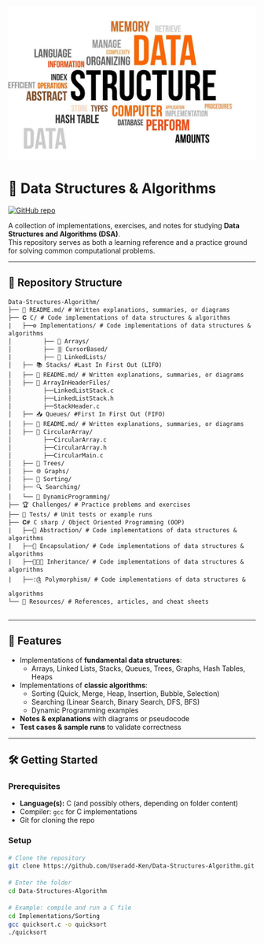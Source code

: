 <p align="center">
  <img src="/img/What-is-Data-Structures-and-Algorithms.jpg" alt="Data Structures and Algorithms Banner" width="800"/>
</p>

# 📘 Data Structures & Algorithms

[![GitHub repo](https://img.shields.io/badge/repo-Useradd--Ken%2FData--Structures--Algorithm-blue?style=flat-square&logo=github)](https://github.com/Useradd-Ken/Data-Structures-Algorithm)

A collection of implementations, exercises, and notes for studying **Data Structures and Algorithms (DSA)**.  
This repository serves as both a learning reference and a practice ground for solving common computational problems.

---

## 📂 Repository Structure
```
Data-Structures-Algorithm/
├── 📘 README.md/ # Written explanations, summaries, or diagrams
├── 𝐂 C/ # Code implementations of data structures & algorithms
|   ├──⚙️ Implementations/ # Code implementations of data structures & algorithms
│         ├── 📑 Arrays/
│         ├── 🀠 CursorBased/
|         ├── 🔗 LinkedLists/
│   ├── 📚 Stacks/ #Last In First Out (LIFO)
│   ├── 📘 README.md/ # Written explanations, summaries, or diagrams
│   ├── 📑 ArrayInHeaderFiles/
│         ├──LinkedListStack.c
│         ├──LinkedListStack.h
│         ├──StackHeader.c
│   ├── 📥 Queues/ #First In First Out (FIFO)
│   ├── 📘 README.md/ # Written explanations, summaries, or diagrams
│   ├── 📑 CircularArray/
│         ├──CircularArray.c
│         ├──CircularArray.h
│         ├──CircularMain.c
│   ├── 🌳 Trees/
│   ├── 🌐 Graphs/
│   ├── 🔢 Sorting/
│   ├── 🔍 Searching/
│   └── 🧩 DynamicProgramming/
├── 🏆 Challenges/ # Practice problems and exercises
├── 🧪 Tests/ # Unit tests or example runs
├── 𝐂# C sharp / Object Oriented Programming (OOP)
|   ├──🔎 Abstraction/ # Code implementations of data structures & algorithms
|   ├──💊 Encapsulation/ # Code implementations of data structures & algorithms
|   ├──👨‍👦‍👦 Inheritance/ # Code implementations of data structures & algorithms
|   ├──؛༊ Polymorphism/ # Code implementations of data structures & algorithms
└── 📂 Resources/ # References, articles, and cheat sheets


```
---


## 🚀 Features

- Implementations of **fundamental data structures**:
  - Arrays, Linked Lists, Stacks, Queues, Trees, Graphs, Hash Tables, Heaps
- Implementations of **classic algorithms**:
  - Sorting (Quick, Merge, Heap, Insertion, Bubble, Selection)
  - Searching (Linear Search, Binary Search, DFS, BFS)
  - Dynamic Programming examples
- **Notes & explanations** with diagrams or pseudocode
- **Test cases & sample runs** to validate correctness

---

## 🛠 Getting Started

### Prerequisites

- **Language(s):** C (and possibly others, depending on folder content)  
- Compiler: `gcc` for C implementations  
- Git for cloning the repo

### Setup

```bash
# Clone the repository
git clone https://github.com/Useradd-Ken/Data-Structures-Algorithm.git

# Enter the folder
cd Data-Structures-Algorithm

# Example: compile and run a C file
cd Implementations/Sorting
gcc quicksort.c -o quicksort
./quicksort

```


